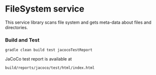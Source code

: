# FileSystem service
This service library scans file system and gets meta-data about files and directories.

### Build and Test 
```
gradle clean build test jacocoTestReport
```
JaCoCo test report is available at
```
build/reports/jacoco/test/html/index.html
```
